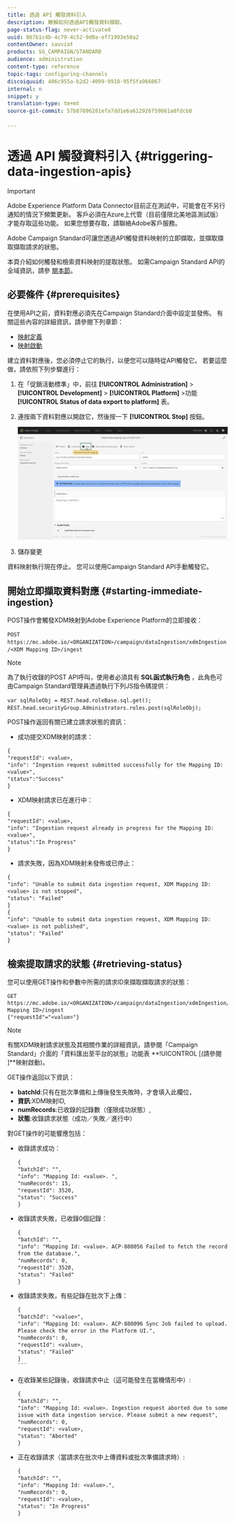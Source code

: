 ```yaml
---
title: 透過 API 觸發資料引入
description: 瞭解如何透過API觸發資料擷取。
page-status-flag: never-activated
uuid: 867b1c4b-4c79-4c52-9d0a-ef71993e50a2
contentOwner: sauviat
products: SG_CAMPAIGN/STANDARD
audience: administration
content-type: reference
topic-tags: configuring-channels
discoiquuid: 406c955a-b2d2-4099-9918-95f5fa966067
internal: n
snippet: y
translation-type: tm+mt
source-git-commit: 57b87896281efa7dd1e6a612926f59061a0fdcb8

---
```



# 透過 API 觸發資料引入 {#triggering-data-ingestion-apis}

>[!IMPORTANT]
>
>Adobe Experience Platform Data Connector目前正在測試中，可能會在不另行通知的情況下頻繁更新。 客戶必須在Azure上代管（目前僅限北美地區測試版）才能存取這些功能。 如果您想要存取，請聯絡Adobe客戶服務。

Adobe Campaign Standard可讓您透過API觸發資料映射的立即擷取，並擷取擷取擷取請求的狀態。

本頁介紹如何觸發和檢索資料映射的提取狀態。 如需Campaign Standard API的全域資訊，請參 [閱本節](../../api/using/about-campaign-standard-apis.md)。

## 必要條件 {#prerequisites}

在使用API之前，資料對應必須先在Campaign Standard介面中設定並發佈。 有關這些內容的詳細資訊，請參閱下列章節：

* [映射定義](../../administration/using/aep-mapping-definition.md)
* [映射啟動](../../administration/using/aep-mapping-activation.md)

建立資料對應後，您必須停止它的執行，以便您可以隨時從API觸發它。 若要這麼做，請依照下列步驟進行：

1. 在「促銷活動標準」中，前往 **[!UICONTROL Administration]** > **[!UICONTROL Development]** > **[!UICONTROL Platform]** >功能 **[!UICONTROL Status of data export to platform]** 表。

1. 連按兩下資料對應以開啟它，然後按一下 **[!UICONTROL Stop]** 按鈕。

   ![](assets/aep_datamapping_stop.png)

1. 儲存變更

資料映射執行現在停止。 您可以使用Campaign Standard API手動觸發它。

## 開始立即擷取資料對應 {#starting-immediate-ingestion}

POST操作會觸發XDM映射到Adobe Experience Platform的立即接收：

`POST https://mc.adobe.io/<ORGANIZATION>/campaign/dataIngestion/xdmIngestion/<XDM Mapping ID>/ingest`

>[!NOTE]
>
>為了執行收錄的POST API呼叫，使用者必須具有 **SQL函式執行角色** ，此角色可由Campaign Standard管理員透過執行下列JS指令碼提供：
>
>`var sqlRoleObj = REST.head.roleBase.sql.get();
REST.head.securityGroup.Administrators.roles.post(sqlRoleObj);`

POST操作返回有關已建立請求狀態的資訊：

* 成功提交XDM映射的請求：

```
{
"requestId": <value>,
"info": "Ingestion request submitted successfully for the Mapping ID: <value>",
"status":"Success"
}
```

* XDM映射請求已在進行中：

```
{
"requestId": <value>,
"info": "Ingestion request already in progress for the Mapping ID: <value>",
"status":"In Progress"
}
```

* 請求失敗，因為XDM映射未發佈或已停止：

```
{
"info": "Unable to submit data ingestion request, XDM Mapping ID: <value> is not stopped",
"status": "Failed"
}
{
"info": "Unable to submit data ingestion request, XDM Mapping ID: <value> is not published",
"status": "Failed"
}
```

## 檢索提取請求的狀態 {#retrieving-status}

您可以使用GET操作和參數中所需的請求ID來擷取擷取請求的狀態：

```
GET https://mc.adobe.io/<ORGANIZATION>/campaign/dataIngestion/xdmIngestion/<XDM Mapping ID>/ingest
{"requestId"="<value>"}
```

>[!NOTE]
有關XDM映射請求狀態及其相關作業的詳細資訊，請參閱「Campaign Standard」介面的「資料匯出至平台的狀態」功能表 **!UICONTROL [(請參閱&#x200B;]**映射啟動[](../../administration/using/aep-mapping-activation.md))。

GET操作返回以下資訊：

* **batchId**:只有在批次準備和上傳後發生失敗時，才會填入此欄位，
* **資訊**:XDM映射ID,
* **numRecords**:已收錄的記錄數（僅限成功狀態）,
* **狀態**:收錄請求狀態（成功／失敗／進行中）

對GET操作的可能響應包括：

* 收錄請求成功：

   ```
   {
   "batchId": "",
   "info": "Mapping Id: <value>. ",
   "numRecords": 15,
   "requestId": 3520,
   "status": "Success"
   }
   ````

* 收錄請求失敗，已收錄0個記錄：

   ```
   {
   "batchId": "",
   "info": "Mapping Id: <value>. ACP-880056 Failed to fetch the record from the database.",
   "numRecords": 0,
   "requestId": 3520,
   "status": "Failed"
   }
   ```

* 收錄請求失敗，有些記錄在批次下上傳：

   ````
   {
   "batchId": "<value>",
   "info": "Mapping Id: <value>. ACP-880096 Sync Job failed to upload. Please check the error in the Platform UI.",
   "numRecords": 0,
   "requestId": <value>,
   "status": "Failed"
   }
   ```
   
* 在收錄某些記錄後，收錄請求中止（這可能發生在當機情形中）:

   ```
   {
   "batchId": "",
   "info": "Mapping Id: <value>. Ingestion request aborted due to some issue with data ingestion service. Please submit a new request",
   "numRecords": 0,
   "requestId": <value>,
   "status": "Aborted"
   }
   ```

* 正在收錄請求（當請求在批次中上傳資料或批次準備請求時）:

   ```
   {
   "batchId": "",
   "info": "Mapping Id: <value>.",
   "numRecords": 0,
   "requestId": <value>,
   "status": "In Progress"
   }
   ```
